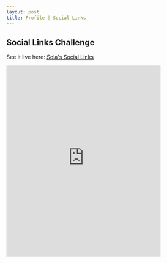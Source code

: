 ```yaml
---
layout: post
title: Profile | Social Links
---
```

<h2>Social Links Challenge</h2>

See it live here: <a href="https://sola-fairy.github.io/social-links/" target="new">Sola's Social Links</a>

<iframe src="https://sola-fairy.github.io/social-links/" title="Social Links" width="80%" height="500px" style="border:none;"></iframe>